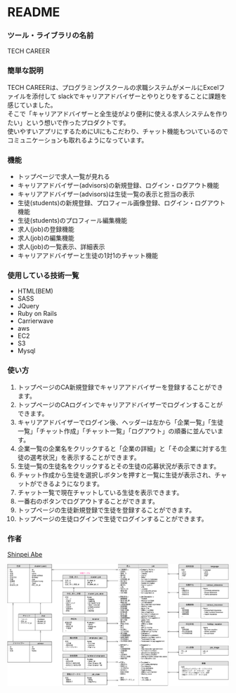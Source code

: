 # README
### ツール・ライブラリの名前
TECH CAREER
### 簡単な説明
TECH CAREERは、プログラミングスクールの求職システムがメールにExcelファイルを添付して
slackでキャリアアドバイザーとやりとりをすることに課題を感じていました。<br>
そこで「キャリアアドバイザーと全生徒がより便利に使える求人システムを作りたい」という想いで作ったプロダクトです。<br>
使いやすいアプリにするためにUIにもこだわり、チャット機能もついているのでコミュニケーションも取れるようになっています。
### 機能
- トップページで求人一覧が見れる
- キャリアアドバイザー(advisors)の新規登録、ログイン・ログアウト機能
- キャリアアドバイザー(advisors)は生徒一覧の表示と担当の表示
- 生徒(students)の新規登録、プロフィール画像登録、ログイン・ログアウト機能
- 生徒(students)のプロフィール編集機能
- 求人(job)の登録機能
- 求人(job)の編集機能
- 求人(job)の一覧表示、詳細表示
- キャリアアドバイザーと生徒の1対1のチャット機能
### 使用している技術一覧
* HTML(BEM)
* SASS
* JQuery
* Ruby on Rails
* Carrierwave
* aws
* EC2
* S3
* Mysql
### 使い方
1. トップページのCA新規登録でキャリアアドバイザーを登録することができます。
2. トップページのCAログインでキャリアアドバイザーでログインすることができます。
3. キャリアアドバイザーでログイン後、ヘッダーは左から「企業一覧」「生徒一覧」「チャット作成」「チャット一覧」「ログアウト」の順番に並んでいます。
4. 企業一覧の企業名をクリックすると「企業の詳細」と「その企業に対する生徒の選考状況」を表示することができます。
5. 生徒一覧の生徒名をクリックするとその生徒の応募状況が表示できます。
6. チャット作成から生徒を選択しボタンを押すと一覧に生徒が表示され、チャットができるようになります。
7. チャット一覧で現在チャットしている生徒を表示できます。
8. 一番右のボタンでログアウトすることができます。
9. トップページの生徒新規登録で生徒を登録することができます。
10. トップページの生徒ログインで生徒でログインすることができます。

### 作者
[Shinpei Abe](https://shinpei555.github.io)

![画像の説明](app/assets/images/tech-careerDB.png)
